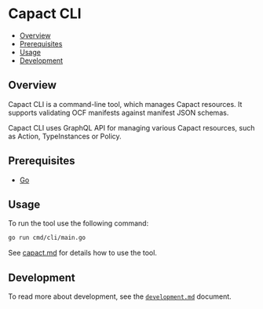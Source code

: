 # Capact CLI

- [Overview](#overview)
- [Prerequisites](#prerequisites)
- [Usage](#usage)
- [Development](#development)

## Overview

Capact CLI is a command-line tool, which manages Capact resources. It supports validating OCF manifests against manifest JSON schemas.

Capact CLI uses GraphQL API for managing various Capact resources, such as Action, TypeInstances or Policy.

## Prerequisites

- [Go](https://golang.org)

## Usage

To run the tool use the following command:
```bash
go run cmd/cli/main.go
```

See [capact.md](./docs/capact.md) for details how to use the tool.

## Development

To read more about development, see the [`development.md`](../../docs/development.md) document.
